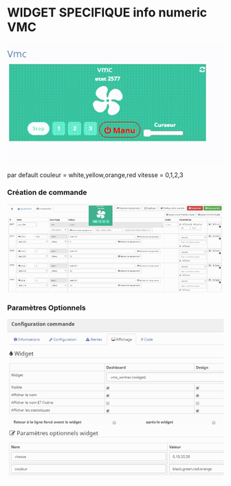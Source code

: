 # WIDGET SPECIFIQUE info numeric VMC

<img src="Doc/VMC.gif"/>

par default
couleur = white,yellow,orange,red
vitesse = 0,1,2,3

### Création de commande

<img src="Doc/fan.png"/>

### Paramètres Optionnels

<img src="Doc/config.png"/>
